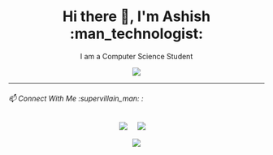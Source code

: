 <h1 align='center'> Hi there 👋, I'm Ashish  :man_technologist: </h1>

<p align='center'>
  I am a Computer Science Student 
</p>

<p align='center'>
  <a href="#"><img src="https://visitor-badge.glitch.me/badge?page_id=ashashishy.ashashishy"></a>
</p>

<hr>
<h6>📫 Connect With Me :supervillain_man: :</h6>
<p align='center'>
  <a href="https://twitter.com/ashish6_6"><img src="https://img.shields.io/badge/twitter-%231DA1F2.svg?&style=for-the-badge&logo=twitter&logoColor=white" /></a>&nbsp;&nbsp;&nbsp;&nbsp;
  <a href="https://www.linkedin.com/in/ashish-y-b1a14a126/"><img src="https://img.shields.io/badge/linkedin-%230077B5.svg?&style=for-the-badge&logo=linkedin&logoColor=white" /></a>&nbsp;&nbsp;&nbsp;&nbsp;
  
</p>
<p align='center'><img align='center' src="https://forthebadge.com/images/badges/winter-is-coming.svg"></p>
<!--
**ashashishy/ashashishy** is a ✨ _special_ ✨ repository because its `README.md` (this file) appears on your GitHub profile.

Here are some ideas to get you started:

- 🔭 I’m currently working on ...
- 🌱 I’m currently learning ...
- 👯 I’m looking to collaborate on ...
- 🤔 I’m looking for help with ...
- 💬 Ask me about ...
- 📫 How to reach me: ...
- 😄 Pronouns: ...
- ⚡ Fun fact: ...
-->
